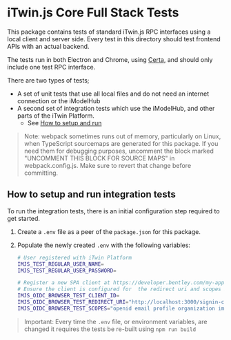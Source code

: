 # iTwin.js Core Full Stack Tests

This package contains tests of standard iTwin.js RPC interfaces using a local client and server side.
Every test in this directory should test frontend APIs with an actual backend.

The tests run in both Electron and Chrome, using [Certa](https://www.npmjs.com/package/@itwin/certa), and should only include one test RPC interface.

There are two types of tests;

- A set of unit tests that use all local files and do not need an internet connection or the iModelHub
- A second set of integration tests which use the iModelHub, and other parts of the iTwin Platform.
  - See [How to setup and run](#how-to-setup-and-run-integration-tests)

> Note: webpack sometimes runs out of memory, particularly on Linux, when TypeScript sourcemaps are generated for this package. If you need them for debugging purposes, uncomment the block marked "UNCOMMENT THIS BLOCK FOR SOURCE MAPS" in webpack.config.js. Make sure to revert that change before committing.

## How to setup and run integration tests

To run the integration tests, there is an initial configuration step required to get started.

1. Create a `.env` file as a peer of the `package.json` for this package.
1. Populate the newly created `.env` with the following variables:

   ```sh
   # User registered with iTwin Platform
   IMJS_TEST_REGULAR_USER_NAME=
   IMJS_TEST_REGULAR_USER_PASSWORD=

   # Register a new SPA client at https://developer.bentley.com/my-apps.
   # Ensure the client is configured for  the redirect uri and scopes below.
   IMJS_OIDC_BROWSER_TEST_CLIENT_ID=
   IMJS_OIDC_BROWSER_TEST_REDIRECT_URI="http://localhost:3000/signin-callback"
   IMJS_OIDC_BROWSER_TEST_SCOPES="openid email profile organization imodelhub context-registry-service:read-only"
   ```

> Important: Every time the `.env` file, or environment variables, are changed it requires the tests be re-built using `npm run build`
